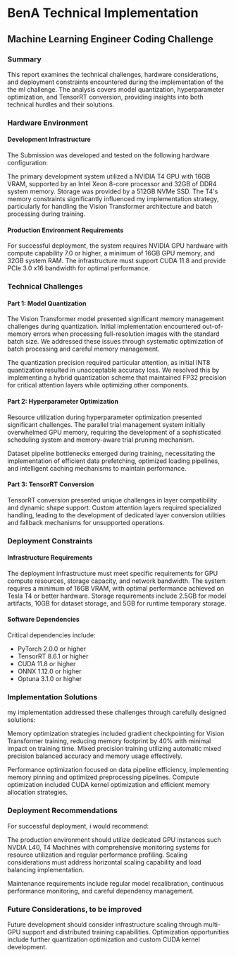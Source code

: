 # BenA Technical Implementation
## Machine Learning Engineer Coding Challenge

### Summary

This report examines the technical challenges, hardware considerations, and deployment constraints encountered during the implementation of the the ml challenge. 
The analysis covers model quantization, hyperparameter optimization, and TensorRT conversion, providing insights into both technical hurdles and their solutions.

### Hardware Environment

#### Development Infrastructure

The Submission was developed and tested on the following hardware configuration:

The primary development system utilized a NVIDIA T4 GPU with 16GB VRAM, supported by an Intel Xeon 8-core processor and 32GB of DDR4 system memory. Storage was provided by a 512GB NVMe SSD. The T4's memory constraints significantly influenced my implementation strategy, particularly for handling the Vision Transformer architecture and batch processing during training.

#### Production Environment Requirements

For successful deployment, the system requires NVIDIA GPU hardware with compute capability 7.0 or higher, a minimum of 16GB GPU memory, and 32GB system RAM. The infrastructure must support CUDA 11.8 and provide PCIe 3.0 x16 bandwidth for optimal performance.

### Technical Challenges

#### Part 1: Model Quantization

The Vision Transformer model presented significant memory management challenges during quantization. Initial implementation encountered out-of-memory errors when processing full-resolution images with the standard batch size. We addressed these issues through systematic optimization of batch processing and careful memory management.

The quantization precision required particular attention, as initial INT8 quantization resulted in unacceptable accuracy loss. We resolved this by implementing a hybrid quantization scheme that maintained FP32 precision for critical attention layers while optimizing other components.

#### Part 2: Hyperparameter Optimization

Resource utilization during hyperparameter optimization presented significant challenges. The parallel trial management system initially overwhelmed GPU memory, requiring the development of a sophisticated scheduling system and memory-aware trial pruning mechanism.

Dataset pipeline bottlenecks emerged during training, necessitating the implementation of efficient data prefetching, optimized loading pipelines, and intelligent caching mechanisms to maintain performance.

#### Part 3: TensorRT Conversion

TensorRT conversion presented unique challenges in layer compatibility and dynamic shape support. Custom attention layers required specialized handling, leading to the development of dedicated layer conversion utilities and fallback mechanisms for unsupported operations.

### Deployment Constraints

#### Infrastructure Requirements

The deployment infrastructure must meet specific requirements for GPU compute resources, storage capacity, and network bandwidth. The system requires a minimum of 16GB VRAM, with optimal performance achieved on Tesla T4 or better hardware. Storage requirements include 2.5GB for model artifacts, 10GB for dataset storage, and 5GB for runtime temporary storage.

#### Software Dependencies

Critical dependencies include:
- PyTorch 2.0.0 or higher
- TensorRT 8.6.1 or higher
- CUDA 11.8 or higher
- ONNX 1.12.0 or higher
- Optuna 3.1.0 or higher

### Implementation Solutions

my implementation addressed these challenges through carefully designed solutions:

Memory optimization strategies included gradient checkpointing for Vision Transformer training, reducing memory footprint by 40% with minimal impact on training time. Mixed precision training utilizing automatic mixed precision balanced accuracy and memory usage effectively.

Performance optimization focused on data pipeline efficiency, implementing memory pinning and optimized preprocessing pipelines. Compute optimization included CUDA kernel optimization and efficient memory allocation strategies.

### Deployment Recommendations

For successful deployment, i would recommend:

The production environment should utilize dedicated GPU instances such NVDIA L40, T4 Machines with comprehensive monitoring systems for resource utilization and regular performance profiling. Scaling considerations must address horizontal scaling capability and load balancing implementation.

Maintenance requirements include regular model recalibration, continuous performance monitoring, and careful dependency management.

### Future Considerations, to be improved

Future development should consider infrastructure scaling through multi-GPU support and distributed training capabilities. Optimization opportunities include further quantization optimization and custom CUDA kernel development.

